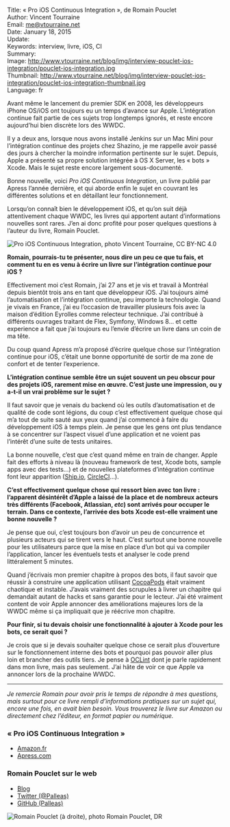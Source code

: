 Title:     « Pro iOS Continuous Integration », de Romain Pouclet  
Author:    Vincent Tourraine  
Email:     me@vtourraine.net  
Date:      January 18, 2015  
Update:    
Keywords:  interview, livre, iOS, CI  
Summary:   
Image:     http://www.vtourraine.net/blog/img/interview-pouclet-ios-integration/pouclet-ios-integration.jpg  
Thumbnail: http://www.vtourraine.net/blog/img/interview-pouclet-ios-integration/pouclet-ios-integration-thumbnail.jpg  
Language:  fr  


Avant même le lancement du premier SDK en 2008, les développeurs iPhone OS/iOS ont toujours eu un temps d’avance sur Apple. L’intégration continue fait partie de ces sujets trop longtemps ignorés, et reste encore aujourd’hui bien discrète lors des WWDC.

Il y a deux ans, lorsque nous avons installé Jenkins sur un Mac Mini pour l’intégration continue des projets chez Shazino, je me rappelle avoir passé des jours à chercher la moindre information pertinente sur le sujet. Depuis, Apple a présenté sa propre solution intégrée à OS X Server, les « bots » Xcode. Mais le sujet reste encore largement sous-documenté.

Bonne nouvelle, voici *Pro iOS Continuous Integration*, un livre publié par Apress l’année dernière, et qui aborde enfin le sujet en couvrant les différentes solutions et en détaillant leur fonctionnement.

Lorsqu’on connaît bien le développement iOS, et qu’on suit déjà attentivement chaque WWDC, les livres qui apportent autant d’informations nouvelles sont rares. J’en ai donc profité pour poser quelques questions à l’auteur du livre, Romain Pouclet.


![_Pro iOS Continuous Integration_, photo Vincent Tourraine, CC BY-NC 4.0][Cover]


**Romain, pourrais-tu te présenter, nous dire un peu ce que tu fais, et comment tu en es venu à écrire un livre sur l’intégration continue pour iOS ?**

Effectivement moi c’est Romain, j’ai 27 ans et je vis et travail à Montréal depuis bientôt trois ans en tant que développeur iOS. J’ai toujours aimé l’automatisation et l’intégration continue, peu importe la technologie. Quand je vivais en France, j’ai eu l’occasion de travailler plusieurs fois avec la maison d’édition Eyrolles comme relecteur technique. J’ai contribué à différents ouvrages traitant de Flex, Symfony, Windows 8... et cette experience a fait que j’ai toujours eu l’envie d’écrire un livre dans un coin de ma tête. 

Du coup quand Apress m’a proposé d’écrire quelque chose sur l’intégration continue pour iOS, c’était une bonne opportunité de sortir de ma zone de confort et de tenter l’experience.


**L’intégration continue semble être un sujet souvent un peu obscur pour des projets iOS, rarement mise en œuvre. C’est juste une impression, ou y a-t-il un vrai problème sur le sujet ?**

Il faut savoir que je venais du backend où les outils d’automatisation et de qualité de code sont légions, du coup c’est effectivement quelque chose qui m’a tout de suite sauté aux yeux quand j’ai commencé à faire du développement iOS à temps plein. Je pense que les gens ont plus tendance à se concentrer sur l’aspect visuel d’une application et ne voient pas l’intérêt d’une suite de tests unitaires. 

La bonne nouvelle, c’est que c’est quand même en train de changer. Apple fait des efforts à niveau là (nouveau framework de test, Xcode bots, sample apps avec des tests...) et de nouvelles plateformes d’intégration continue font leur apparition ([Ship.io](https://ship.io), [CircleCI](https://circleci.com)...).


**C’est effectivement quelque chose qui ressort bien avec ton livre : l’apparent désintérêt d’Apple a laissé de la place et de nombreux acteurs très différents (Facebook, Atlassian, _etc_) sont arrivés pour occuper le terrain. Dans ce contexte, l’arrivée des bots Xcode est-elle vraiment une bonne nouvelle ?**

Je pense que oui, c’est toujours bon d’avoir un peu de concurrence et plusieurs acteurs qui se tirent vers le haut. C’est surtout une bonne nouvelle pour les utilisateurs parce que la mise en place d’un bot qui va compiler l’application, lancer les éventuels tests et analyser le code prend littéralement 5 minutes. 

Quand j’écrivais mon premier chapitre à propos des bots, il faut savoir que réussir à construire une application utilisant [CocoaPods](http://cocoapods.org) était vraiment chaotique et instable. J’avais vraiment des scrupules à livrer un chapitre qui demandait autant de hacks et sans garantie pour le lecteur. J’ai été vraiment content de voir Apple annoncer des améliorations majeures lors de la WWDC même si ça impliquait que je réécrive mon chapitre.


**Pour finir, si tu devais choisir une fonctionnalité à ajouter à Xcode pour les bots, ce serait quoi ?**

Je crois que si je devais souhaiter quelque chose ce serait plus d’ouverture sur le fonctionnement interne des bots et pourquoi pas pouvoir aller plus loin et brancher des outils tiers. Je pense à [OCLint](http://oclint.org) dont je parle rapidement dans mon livre, mais pas seulement. J’ai hâte de voir ce que Apple va annoncer lors de la prochaine WWDC.

***

_Je remercie Romain pour avoir pris le temps de répondre à mes questions, mais surtout pour ce livre rempli d’informations pratiques sur un sujet qui, encore une fois, en avait bien besoin.  Vous trouverez le livre sur Amazon ou directement chez l’éditeur, en format papier ou numérique._


### « Pro iOS Continuous Integration »

- [Amazon.fr](http://www.amazon.fr/dp/B00K6N4K2A)
- [Apress.com](http://www.apress.com/9781484201251)


### Romain Pouclet sur le web

- [Blog](http://palleas.github.io)
- [Twitter (@Palleas)](https://twitter.com/palleas)
- [GitHub (Palleas)](https://github.com/Palleas)

![Romain Pouclet (à droite), photo Romain Pouclet, DR][Avatar]


[Cover]:  http://www.vtourraine.net/blog/img/interview-pouclet-ios-integration/pouclet-ios-integration.jpg
[Avatar]: http://www.vtourraine.net/blog/img/interview-pouclet-ios-integration/pouclet-github-avatar.jpg

